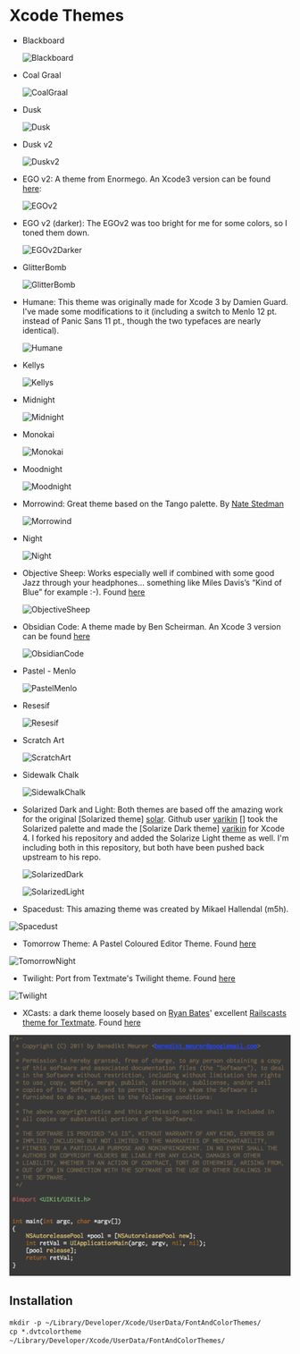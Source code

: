 Xcode Themes
==============

* Blackboard

  ![Blackboard]

* Coal Graal

  ![CoalGraal]

* Dusk
  
  ![Dusk]

* Dusk v2

  ![Duskv2]

* EGO v2: A theme from Enormego. An Xcode3 version can be found [here][enormego_xcode_3]:

  ![EGOv2]

* EGO v2 (darker): The EGOv2 was too bright for me for some colors, so I toned them down.

  ![EGOv2Darker]

* GlitterBomb

  ![GlitterBomb]

* Humane: This theme was originally made for Xcode 3 by Damien Guard. I've made some modifications to it (including a switch to Menlo 12 pt. instead of Panic Sans 11 pt., though the two typefaces are nearly identical).

  ![Humane]

* Kellys

  ![Kellys]

* Midnight

  ![Midnight]

* Monokai

  ![Monokai]

* Moodnight

  ![Moodnight]

* Morrowind:  Great theme based on the Tango palette. By [Nate Stedman][nate_stedman]

  ![Morrowind]

* Night

  ![Night]

* Objective Sheep: Works especially well if combined with some good Jazz through your headphones… something like Miles Davis’s “Kind of Blue” for example :-). Found [here][objectiveSheepurl]

  ![ObjectiveSheep]

* Obsidian Code: A theme made by Ben Scheirman.  An Xcode 3 version can be found [here][obsidian_xcode_3]

  ![ObsidianCode]

* Pastel - Menlo

  ![PastelMenlo]

* Resesif

  ![Resesif]

* Scratch Art

  ![ScratchArt]

* Sidewalk Chalk

  ![SidewalkChalk]

* Solarized Dark and Light: Both themes are based off the amazing work for the original [Solarized theme] [solar]. Github user [varikin] [] took the Solarized palette and made the [Solarize Dark theme] [varikin] for Xcode 4. I forked his repository and added the Solarize Light theme as well. I'm including both in this repository, but both have been pushed back upstream to his repo.

  ![SolarizedDark]

  ![SolarizedLight]

*   Spacedust: This amazing theme was created by Mikael Hallendal (m5h).

  ![Spacedust]

*  Tomorrow Theme: A Pastel Coloured Editor Theme. Found [here][tomorrowurl]

  ![TomorrowNight]

*  Twilight: Port from Textmate's Twilight theme. Found [here][twilighturl]

  ![Twilight]

*  XCasts: a dark theme loosely based on [Ryan Bates](http://railscasts.com/)' excellent [Railscasts theme for Textmate](http://railscasts.com/about). Found [here][xCastsurl]
   
  ![XCasts]

Installation
------------

    mkdir -p ~/Library/Developer/Xcode/UserData/FontAndColorThemes/
    cp *.dvtcolortheme ~/Library/Developer/Xcode/UserData/FontAndColorThemes/


  [Blackboard]: http://s11.postimage.org/n1htzhccj/Blackboard.png
  [CoalGraal]: http://s11.postimage.org/m0hlacvcz/Coal_Graal.png
  [Dusk]: http://s11.postimage.org/cihuab9oj/Dusk.png
  [Duskv2]: http://s11.postimage.org/53sihxnsz/Duskv2.png
  [EGOv2]: http://s11.postimage.org/oa5pl44ar/EGOv2.png
  [EGOv2Darker]: http://s11.postimage.org/mwe2pt51f/EGOv2_Darker.png
  [GlitterBomb]: http://s11.postimage.org/dpvs2izsz/Glitter_Bomb.png
  [Humane]: http://s11.postimage.org/vh7egzf7n/Humane.png
  [Kellys]: http://s11.postimage.org/vihcaeh1f/Kellys.png
  [Midnight]: http://s11.postimage.org/bcifp9arn/Midnight.png
  [Monokai]: http://s11.postimage.org/sfl7krrgj/Monokai.png
  [Moodnight]: http://s11.postimage.org/hu1c8rl4z/Moodnight.png
  [Morrowind]: http://s11.postimage.org/7y0994fcz/Morrowind.png
  [Night]: http://s11.postimage.org/mihc3yabn/Night.png
  [ObjectiveSheep]: http://s11.postimage.org/45gqtdzur/Objective_Sheep.png
  [ObsidianCode]: http://s11.postimage.org/jgqjtzx6r/Obsidian_Code.png
  [PastelMenlo]: http://s11.postimage.org/gbajhj3yb/Pastel_Menlo.png
  [Resesif]: http://s11.postimage.org/y3w3pel6r/Resesif.png
  [ScratchArt]: http://s11.postimage.org/6htc4q1tv/Scratch_Art.png
  [SidewalkChalk]: http://s11.postimage.org/i879m3umb/Sidewalk_Chalk.png
  [SolarizedDark]: http://s11.postimage.org/bj0q639ab/Solarized_Dark.png
  [SolarizedLight]: http://s11.postimage.org/bkanzib43/Solarized_Light.png
  [Spacedust]: http://s11.postimage.org/7p79wxryb/Spacedust.png
  [TomorrowNight]: http://s11.postimage.org/8sre8wclf/Tomorrow_Night.png
  [Twilight]: http://s11.postimage.org/ei7mt7irn/Twilight.png

  [script]: http://digitalflapjack.com/blog/2011/jan/24/xcodedpthemes/
  [solar]: http://ethanschoonover.com/solarized
  [varikin]: https://github.com/varikin/solarized/tree/master/xcode4-colors-solarized
  [jbrennan]: https://github.com/jbrennan/xcode4themes
  [enormego developers]: http://developers.enormego.com/view/ego_xcode_theme_for_xcode_4_egov2
  [obsidian_xcode_3]: https://gist.github.com/837656
  [enormego_xcode_3]: http://developers.enormego.com/view/ego_xcode_theme_for_xcode_4_egov2
  [nate_stedman]: http://www.natestedman.com/post/morrowind-for-textmate-xcode/
  [twilighturl]: http://blog.cylence.com/2011/01/27/textmates-twilight-theme-for-xcode/
  [tomorrowurl]: https://github.com/ChrisKempson/Tomorrow-Theme
  [xCastsurl]: https://github.com/bmeurer/XCasts-color-theme-for-Xcode-4
  [xCasts]: http://github.com/bmeurer/XCasts-color-theme-for-Xcode-4/raw/master/XCasts-screenshot.png
  [objectiveSheepurl]: http://objectivesheep.com/blog/xcode4_color_theme